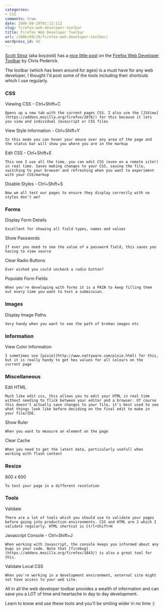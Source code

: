 ```yaml
---
categories:
- CSS
comments: true
date: 2006-09-29T01:11:11Z
slug: firefox-web-developer-toolbar
title: Firefox Web Developer Toolbar
url: /2006/09/29/firefox-web-developer-toolbar/
wordpress_id: 42
---
```


[Scott Stroz](http://www.boyzoid.com/blog/index.cfm) (aka boyzoid) has a [nice little post](http://www.boyzoid.com/blog/index.cfm/2006/9/28/Web-Developer-Toolbar) on the [Firefox Web Developer Toolbar](https://addons.mozilla.org/firefox/60/) by Chris Pederick. 




The toolbar (which has been around for ages) is a must have for any web developer, I thought I'd post some of the tools including their shortcuts which I use regularly.




### CSS





Viewing CSS - Ctrl+Shift+C

    Opens up a new tab with the current pages CSS. I also use the [JSView](https://addons.mozilla.org/firefox/2076/) for this because it lets you view and individual Javascript or CSS files

View Style Information - Ctrl+Shift+Y

    In this mode you can hover your mouse over any area of the page and the status bar will show you where you are in the markup

Edit CSS - Ctrl+Shift+E

    This one I use all the time, you can edit CSS (even on a remote site!) in real time. Saves making changes to your CSS, saving the file, switching to your browser and refreshing when you want to experiment with your CSS/markup

Disable Styles - Ctrl+Shift+S

    Now we all test our pages to ensure they display correctly with no styles don't we?




### Forms





Display Form Details

    Excellent for showing all field types, names and values

Show Passwords

    If ever you need to see the value of a password field, this saves you having to view source

Clear Radio Buttons

    Ever wished you could uncheck a radio button?

Populate Form Fields

    When you're developing with forms it is a PAIN to keep filling them out every time you want to test a submission.




### Images





Display Image Paths

    Very handy when you want to see the path of broken images etc




### Information





View Color Information

    I sometimes use [pixie](http://www.nattyware.com/pixie.html) for this, but it is really handy to get hex values for all colours on the current page




### Miscellaneous





Edit HTML

    Much like edit css, this allows you to edit your HTML in real time without needing to flick between your editor and a browser. Of course this doesn't actually save changes to your file, it's best used to see what things look like before deciding on the final edit to make in your file/IDE.


Show Ruler

    When you want to measure an element on the page

Clear Cache

    When you need to get the latest data, particularly usefull when working with flash content




### Resize





800 x 600

    To test your page in a different resolution




### Tools





Validate

    There are a lot of tools which you should use to validate your pages before going into production environments. CSS and HTML are 2 which I validate regularly. HTML shortcut is Ctrl+Shift+H

Javascript Console - Ctrl+Shift+J

    When working with Javascript, the console keeps you informed about any bugs in your code. Note that [firebug](https://addons.mozilla.org/firefox/1843/) is also a great tool for this.

Validate Local CSS

    When you're working in a development environment, external site might not have access to your web site.


All in all the web developer toolbar provides a wealth of information and can save you a LOT of time and heartache in day to day development.

Learn to know and use these tools and you'll be smiling wider in no time :)

